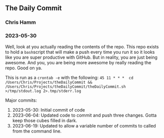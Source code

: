 ## The Daily Commit

### Chris Hamm
### 2023-05-30

Well, look at you actually reading the contents of the repo. This repo exists to hold a `bash`script that will make a push every time you run it so it looks like you are super productive with GitHub. But in reality, you are just being awesome. And you, you are being more awesome by really reading the repo. Good on ya. 

This is run as a `crontab -e` with the following:
`45 11 * * *  cd /Users/Chris/Projects/theDailyCommit && /Users/Chris/Projects/theDailyCommit/theDailyCommit.sh >/tmp/stdout.log 2>.tmp/stderr.log`


Major commits:
1. 2023-05-30: Initial commit of code
1. 2023-06-04: Updated code to commit and push three changes. Gotta keep those cubes filled in dark. 
1. 2023-06-19: Updated to allow a variable number of commits to called from the command line.